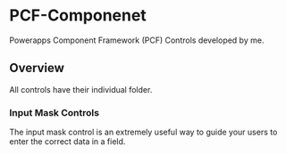 # PCF-Componenet
Powerapps Component Framework (PCF) Controls developed by me.

## Overview
All controls have their individual folder. 

### Input Mask Controls
The input mask control is an extremely useful way to guide your users to enter the correct data in a field. 


